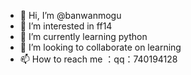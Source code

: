 - 👋 Hi, I’m @banwanmogu
- 👀 I’m interested in ff14
- 🌱 I’m currently learning python
- 💞️ I’m looking to collaborate on learning
- 📫 How to reach me ：qq：740194128

<!---
banwanmogu/banwanmogu is a ✨ special ✨ repository because its `README.md` (this file) appears on your GitHub profile.
You can click the Preview link to take a look at your changes.
--->
